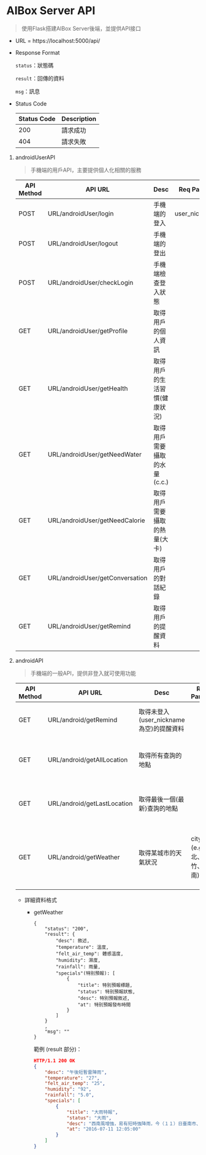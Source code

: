 # AIBox Server API

> 使用Flask搭建AIBox Server後端，並提供API接口

* URL = https://localhost:5000/api/

* Response Format

  `status`：狀態碼

  `result`：回傳的資料

  `msg`：訊息

* Status Code

  | Status Code | Description |
  | ----------- | ----------- |
  | 200         | 請求成功    |
  | 404         | 請求失敗    |



1. androidUserAPI

   > 手機端的用戶API，主要提供個人化相關的服務

   | API Method | API URL                         | Desc                         | Req Params    | Resp Result                                                  |
   | ---------- | ------------------------------- | ---------------------------- | ------------- | ------------------------------------------------------------ |
   | POST       | URL/androidUser/login           | 手機端的登入                 | user_nickname |                                                              |
   | POST       | URL/androidUser/logout          | 手機端的登出                 |               |                                                              |
   | POST       | URL/androidUser/checkLogin      | 手機端檢查登入狀態           |               | 正在登入中的user_nickname                                    |
   | GET        | URL/androidUser/getProfile      | 取得用戶的個人資訊           |               | nickname, gender, age, height, weight, bmi_value(值), bmi(狀況) |
   | GET        | URL/androidUser/getHealth       | 取得用戶的生活習慣(健康狀況) |               | smoking, excercise, heart_problem, stroke, high_blood, high_cholesterol, diabetes, bmi_value, bmi |
   | GET        | URL/androidUser/getNeedWater    | 取得用戶需要攝取的水量(c.c.) |               | 需要的水量 needwater                                         |
   | GET        | URL/androidUser/getNeedCalorie  | 取得用戶需要攝取的熱量(大卡) |               | 需要的熱量 needcarlorie                                      |
   | GET        | URL/androidUser/getConversation | 取得用戶的對話紀錄           |               | [{question, response, date}, ...] *(無資料則回空list)*       |
   | GET        | URL/androidUser/getRemind       | 取得用戶的提醒資料           |               | [{remind_time, dosomething}, ...]  *(無資料則回空list)*      |

   

2. androidAPI

   > 手機端的一般API，提供非登入就可使用功能

   | API Method | API URL                     | Desc                                    | Req Params                   | Resp Result                                                  |
   | ---------- | --------------------------- | --------------------------------------- | ---------------------------- | ------------------------------------------------------------ |
   | GET        | URL/android/getRemind       | 取得未登入(user_nickname為空)的提醒資料 |                              | [{remind_time, dosomething}, ...] *(無資料則回空list)*       |
   | GET        | URL/android/getAllLocation  | 取得所有查詢的地點                      |                              | [{location, region, number, unit, date}, ...] *(無資料則回空list)* |
   | GET        | URL/android/getLastLocation | 取得最後一個(最新)查詢的地點            |                              | [{location, region, number, unit, date}, ...] *(無資料則回空list)* |
   | GET        | URL/android/getWeather      | 取得某城市的天氣狀況                    | city (e.g. 台北、新竹、台南) | [{desc, temperature, felt_air_temp, humidity, rainfall, specials: [{title,  status, desc, at}] }] |

   * 詳細資料格式

     * getWeather

       ~~~
       {
           "status": "200",
           "result": {	
               "desc": 敘述,
               "temperature": 溫度,
               "felt_air_temp": 體感溫度,
               "humidity": 濕度,
               "rainfall": 雨量,
               "specials"(特別預報): [
                   {
                       "title": 特別預報標題,
                       "status": 特別預報狀態,
                       "desc": 特別預報敘述,
                       "at": 特別預報發布時間
                   }
               ]
           }
           ,
           "msg": ""
       }
       ~~~

       範例 (result 部分)：

       ~~~json
       HTTP/1.1 200 OK
       {
           "desc": "午後短暫雷陣雨",
           "temperature": "27",
           "felt_air_temp": "25",
           "humidity": "92",
           "rainfall": "5.0",
           "specials": [
               {
                   "title": "大雨特報",
                   "status": "大雨",
                   "desc": "西南風增強，易有短時強降雨，今（１１）日臺南市、高雄市及屏東縣有局部大雨或豪雨發生的機率，中部以北地區、宜蘭地區及花蓮山區有局部大雨發生的機率，請注意雷擊及強陣風；連日降雨，亦請注意坍方、落石，民眾應避免進入山區及河川活動。",
                   "at": "2016-07-11 12:05:00"
               }
           ]
       }
       ~~~

       